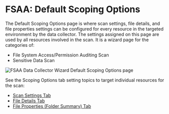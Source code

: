 # FSAA: Default Scoping Options

The Default Scoping Options page is where scan settings, file details, and file properties settings
can be configured for every resource in the targeted environment by the data collector. The settings
assigned on this page are used by all resources involved in the scan. It is a wizard page for the
categories of:

- File System Access/Permission Auditing Scan
- Sensitive Data Scan

![FSAA Data Collector Wizard Default Scoping Options page](/img/product_docs/accessanalyzer/12.0/admin/datacollector/fsaa/scansettings.webp)

See the Scoping Options tab setting topics to target individual resources for the scan:

- [Scan Settings Tab](/docs/accessanalyzer/12.0/admin/datacollector/fsaa/defaultscopingoptions/scansettings.md)
- [File Details Tab](/docs/accessanalyzer/12.0/admin/datacollector/fsaa/defaultscopingoptions/filedetails.md)
- [File Properties (Folder Summary) Tab](/docs/accessanalyzer/12.0/admin/datacollector/fsaa/defaultscopingoptions/fileproperties.md)
